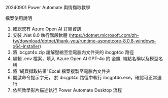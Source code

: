 20240901 Power Automate 輿情擷取教學

檔案使用說明
1. 確認您有 Azure Open AI 訂閱資訊
2. 安裝 .Net 8.0 執行階段軟體
   (https://dotnet.microsoft.com/zh-tw/download/dotnet/thank-you/runtime-aspnetcore-8.0.8-windows-x64-installer)
3. 將 ibcgpt4o.zip 請解壓縮至您電腦內文件夾的 ibcgpt4o 路徑
4. 編輯 .env 檔案，填入 Azure Open AI GPT-4o 的 金鑰, 端點名稱以及模型名稱
5. 將 '網頁擷取結果' Excel 檔案複製至電腦內文件夾
6. 開啟命令提示字元， 於 ibcgpt4o 路徑中執行 ibcgpt4o.exe，確認可正常運行
7. 依照教學影片描述執行 Power Automate Desktop 流程

